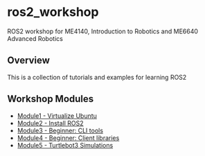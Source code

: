 # ros2_workshop
ROS2 workshop for ME4140, Introduction to Robotics and ME6640 Advanced Robotics

## Overview
This is a collection of tutorials and examples for learning ROS2

## Workshop Modules
- [Module1 - Virtualize Ubuntu](docs/module1/tutorial1-virtualize-ubuntu24.md)
- [Module2 - Install ROS2](docs/module2/tutorial2-install-ros2.md)
- [Module3 - Beginner: CLI tools](docs/module3/tutorial3-beginner-cli-tools.md)
- [Module4 - Beginner: Client libraries](docs/module4/tutorial4-beginner-client-libraries.md)
- [Module5 - Turtlebot3 Simulations](docs/module5/tutorial5-turtlebot3-simulations.md)


